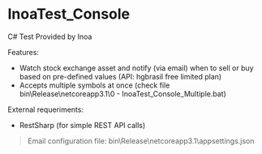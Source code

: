 # InoaTest_Console

C# Test Provided by Inoa

Features:
- Watch stock exchange asset and notify (via email) when to sell or buy based on pre-defined values (API: hgbrasil free limited plan)
- Accepts multiple symbols at once (check file bin\Release\netcoreapp3.1\0 - InoaTest_Console_Multiple.bat)

External requeriments:
- RestSharp (for simple REST API calls)

> Email configuration file: bin\Release\netcoreapp3.1\appsettings.json
